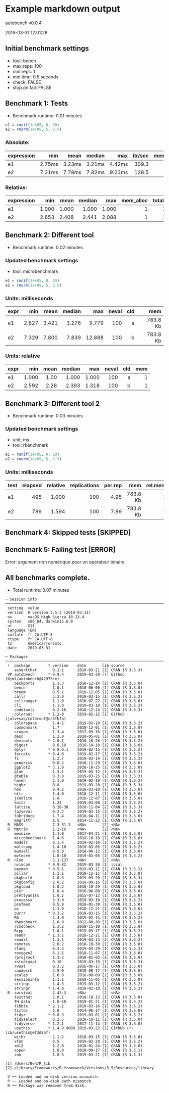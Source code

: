 # Example markdown output

autobench v0.0.4

2019-03-31 12:01:28

## Initial benchmark settings
  * tool: bench
  * max.reps: 100
  * min.reps: 1
  * min.time: 0.5 seconds
  * check: FALSE
  * stop.on.fail: FALSE

## Benchmark 1: Tests

* Benchmark runtime: 0.01 minutes

```r
e1 = runif(1e+05, 0, 10)
e2 = rnorm(1e+05, 5, 2.5)
```

### Absolute:
|expression|   min|  mean|median|   max|itr/sec|mem_alloc|n_gc|n_itr|total_time|
|:---------|-----:|-----:|-----:|-----:|------:|--------:|---:|----:|---------:|
|e1        |2.75ms|3.23ms|3.21ms|4.42ms|  309.3|    784KB|   2|   98|     317ms|
|e2        |7.31ms|7.78ms|7.82ms|9.23ms|  128.5|    784KB|   1|   63|     490ms|

### Relative:
|expression|  min| mean|median|  max|mem_alloc|total_time|
|:---------|----:|----:|-----:|----:|--------:|---------:|
|e1        |1.000|1.000| 1.000|1.000|        1|     1.000|
|e2        |2.653|2.408| 2.441|2.088|        1|     1.548|

## Benchmark 2: Different tool

* Benchmark runtime: 0.02 minutes

### Updated benchmark settings
  * tool: microbenchmark

```r
e1 = runif(1e+05, 0, 10)
e2 = rnorm(1e+05, 5, 2.5)
```

### Units: milliseconds
|expr|  min| mean|median|   max|neval|cld|     mem|
|:---|----:|----:|-----:|-----:|----:|--:|-------:|
|e1  |2.827|3.421| 3.276| 9.779|  100|  a|783.8 Kb|
|e2  |7.329|7.800| 7.839|12.888|  100|  b|783.8 Kb|

### Units: relative
|expr|  min|mean|median|  max|neval|cld|mem|
|:---|----:|---:|-----:|----:|----:|--:|--:|
|e1  |1.000|1.00| 1.000|1.000|  100|  a|  1|
|e2  |2.592|2.28| 2.393|1.318|  100|  b|  1|

## Benchmark 3: Different tool 2

* Benchmark runtime: 0.03 minutes

### Updated benchmark settings
  * unit: ms
  * tool: rbenchmark

```r
e1 = runif(1e+05, 0, 10)
e2 = rnorm(1e+05, 5, 2.5)
```

### Units: milliseconds
|test|elapsed|relative|replications|per.rep|     mem|rel.mem|
|:---|------:|-------:|-----------:|------:|-------:|------:|
|e1  |    495|   1.000|         100|   4.95|783.8 Kb|      1|
|e2  |    789|   1.594|         100|   7.89|783.8 Kb|      1|

## Benchmark 4: Skipped tests [SKIPPED]

## Benchmark 5: Failing test [ERROR]

Error: argument non numérique pour un opérateur binaire

## All benchmarks complete.

* Total runtime: 0.07 minutes

```
─ Session info ───────────────────────────────────────────────────────────────────────────────────
 setting  value                       
 version  R version 3.5.3 (2019-03-11)
 os       macOS High Sierra 10.13.4   
 system   x86_64, darwin15.6.0        
 ui       X11                         
 language (EN)                        
 collate  fr_CA.UTF-8                 
 ctype    fr_CA.UTF-8                 
 tz       America/Toronto             
 date     2019-03-31                  

─ Packages ───────────────────────────────────────────────────────────────────────────────────────
 !  package        * version    date       lib source                            
    assertthat       0.2.1      2019-03-21 [1] CRAN (R 3.5.3)                    
 VP autobench      * 0.0.4      2019-03-30 [?] Github (bjmt/autobench@42975ce)   
    backports        1.1.3      2018-12-14 [1] CRAN (R 3.5.0)                    
    bench            1.0.1      2018-06-06 [1] CRAN (R 3.5.0)                    
    broom            0.5.1      2018-12-05 [1] CRAN (R 3.5.0)                    
    callr            3.2.0      2019-03-15 [1] CRAN (R 3.5.2)                    
    cellranger       1.1.0      2016-07-27 [1] CRAN (R 3.5.0)                    
    cli              1.1.0      2019-03-19 [1] CRAN (R 3.5.2)                    
    codetools        0.2-16     2018-12-24 [2] CRAN (R 3.5.3)                    
    colorout       * 1.2-0      2019-02-12 [1] Github (jalvesaq/colorout@cc5fbfa)
    colorspace       1.4-1      2019-03-18 [1] CRAN (R 3.5.2)                    
    commonmark       1.7        2018-12-01 [1] CRAN (R 3.5.0)                    
    crayon           1.3.4      2017-09-16 [1] CRAN (R 3.5.0)                    
    desc             1.2.0      2018-05-01 [1] CRAN (R 3.5.0)                    
    devtools       * 2.0.1      2018-10-26 [1] CRAN (R 3.5.2)                    
    digest           0.6.18     2018-10-10 [1] CRAN (R 3.5.0)                    
    dplyr          * 0.8.0.1    2019-02-15 [1] CRAN (R 3.5.2)                    
    forcats        * 0.4.0      2019-02-17 [1] CRAN (R 3.5.2)                    
    fs               1.2.7      2019-03-19 [1] CRAN (R 3.5.3)                    
    generics         0.0.2      2018-11-29 [1] CRAN (R 3.5.0)                    
    ggplot2        * 3.1.0      2018-10-25 [1] CRAN (R 3.5.0)                    
    glue             1.3.1      2019-03-12 [1] CRAN (R 3.5.2)                    
    gtable           0.3.0      2019-03-25 [1] CRAN (R 3.5.3)                    
    haven            2.1.0      2019-02-19 [1] CRAN (R 3.5.2)                    
    highr            0.8        2019-03-20 [1] CRAN (R 3.5.3)                    
    hms              0.4.2      2018-03-10 [1] CRAN (R 3.5.0)                    
    httr             1.4.0      2018-12-11 [1] CRAN (R 3.5.0)                    
    jsonlite         1.6        2018-12-07 [1] CRAN (R 3.5.0)                    
    knitr            1.22       2019-03-08 [1] CRAN (R 3.5.2)                    
    lattice          0.20-38    2018-11-04 [2] CRAN (R 3.5.3)                    
    lazyeval         0.2.2      2019-03-15 [1] CRAN (R 3.5.2)                    
    lubridate        1.7.4      2018-04-11 [1] CRAN (R 3.5.0)                    
    magrittr         1.5        2014-11-22 [1] CRAN (R 3.5.0)                    
 R  MASS             7.3-51.1   <NA>       [2] <NA>                              
 R  Matrix           1.2-16     <NA>       [2] <NA>                              
    memoise          1.1.0      2017-04-21 [1] CRAN (R 3.5.0)                    
    microbenchmark   1.4-6      2018-10-18 [1] CRAN (R 3.5.0)                    
    modelr           0.1.4      2019-02-18 [1] CRAN (R 3.5.2)                    
    multcomp         1.4-10     2019-03-05 [1] CRAN (R 3.5.2)                    
    munsell          0.5.0      2018-06-12 [1] CRAN (R 3.5.0)                    
    mvtnorm          1.0-10     2019-03-05 [1] CRAN (R 3.5.2)                    
 R  nlme             3.1-137    <NA>       [2] <NA>                              
    nvimcom        * 0.9-82     2019-03-30 [1] local                             
    pacman         * 0.5.1      2019-03-11 [1] CRAN (R 3.5.2)                    
    pillar           1.3.1      2018-12-15 [1] CRAN (R 3.5.0)                    
    pkgbuild         1.0.3      2019-03-20 [1] CRAN (R 3.5.3)                    
    pkgconfig        2.0.2      2018-08-16 [1] CRAN (R 3.5.0)                    
    pkgload          1.0.2      2018-10-29 [1] CRAN (R 3.5.0)                    
    plyr             1.8.4      2016-06-08 [1] CRAN (R 3.5.0)                    
    prettyunits      1.0.2      2015-07-13 [1] CRAN (R 3.5.0)                    
    processx         3.3.0      2019-03-10 [1] CRAN (R 3.5.2)                    
    profmem          0.5.0      2018-01-30 [1] CRAN (R 3.5.0)                    
    ps               1.3.0      2018-12-21 [1] CRAN (R 3.5.0)                    
    purrr          * 0.3.2      2019-03-15 [1] CRAN (R 3.5.2)                    
    R6               2.4.0      2019-02-14 [1] CRAN (R 3.5.2)                    
    rbenchmark       1.0.0      2012-08-30 [1] CRAN (R 3.5.0)                    
    rcmdcheck        1.3.2      2018-11-10 [1] CRAN (R 3.5.0)                    
    Rcpp             1.0.1      2019-03-17 [1] CRAN (R 3.5.2)                    
    readr          * 1.3.1      2018-12-21 [1] CRAN (R 3.5.0)                    
    readxl           1.3.1      2019-03-13 [1] CRAN (R 3.5.2)                    
    remotes          2.0.2      2018-10-30 [1] CRAN (R 3.5.0)                    
    rlang            0.3.3      2019-03-29 [1] CRAN (R 3.5.3)                    
    roxygen2         6.1.1      2018-11-07 [1] CRAN (R 3.5.0)                    
    rprojroot        1.3-2      2018-01-03 [1] CRAN (R 3.5.0)                    
    rstudioapi       0.10       2019-03-19 [1] CRAN (R 3.5.3)                    
    rvest            0.3.2      2016-06-17 [1] CRAN (R 3.5.0)                    
    sandwich         2.5-0      2018-08-17 [1] CRAN (R 3.5.0)                    
    scales           1.0.0      2018-08-09 [1] CRAN (R 3.5.0)                    
    sessioninfo      1.1.1      2018-11-05 [1] CRAN (R 3.5.0)                    
    stringi          1.4.3      2019-03-12 [1] CRAN (R 3.5.2)                    
    stringr        * 1.4.0      2019-02-10 [1] CRAN (R 3.5.2)                    
 R  survival         2.43-3     <NA>       [2] <NA>                              
    testthat         2.0.1      2018-10-13 [1] CRAN (R 3.5.0)                    
    TH.data          1.0-10     2019-01-21 [1] CRAN (R 3.5.2)                    
    tibble         * 2.1.1      2019-03-16 [1] CRAN (R 3.5.2)                    
    tictoc           1.0        2014-06-17 [1] CRAN (R 3.5.0)                    
    tidyr          * 0.8.3      2019-03-01 [1] CRAN (R 3.5.2)                    
    tidyselect       0.2.5      2018-10-11 [1] CRAN (R 3.5.0)                    
    tidyverse      * 1.2.1      2017-11-14 [1] CRAN (R 3.5.0)                    
    usethis        * 1.4.0.9000 2019-03-22 [1] Github (r-lib/usethis@ef3d8bf)    
    withr            2.1.2      2018-03-15 [1] CRAN (R 3.5.0)                    
    xfun             0.5        2019-02-20 [1] CRAN (R 3.5.2)                    
    xml2             1.2.0      2018-01-24 [1] CRAN (R 3.5.0)                    
    xopen            1.0.0      2018-09-17 [1] CRAN (R 3.5.1)                    
    zoo              1.8-5      2019-03-21 [1] CRAN (R 3.5.3)                    

[1] /Users/Ben/R_lib
[2] /Library/Frameworks/R.framework/Versions/3.5/Resources/library

 V ── Loaded and on-disk version mismatch.
 P ── Loaded and on-disk path mismatch.
 R ── Package was removed from disk.
```
